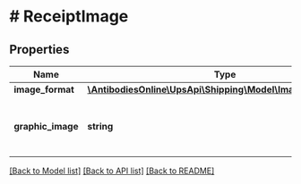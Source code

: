 # # ReceiptImage

## Properties

Name | Type | Description | Notes
------------ | ------------- | ------------- | -------------
**image_format** | [**\AntibodiesOnline\UpsApi\Shipping\Model\ImageImageFormat**](ImageImageFormat.md) |  |
**graphic_image** | **string** | Base 64 encoded High Value Report image. |

[[Back to Model list]](../../README.md#models) [[Back to API list]](../../README.md#endpoints) [[Back to README]](../../README.md)
